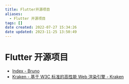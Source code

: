 ```yaml
---
title: Flutter开源项目
aliases:
  - Flutter 开源项目
tags: []
date created: 2022-07-27 15:34:26
date updated: 2023-11-25 13:50:49
---
```


# Flutter 开源项目

- [Index - Bruno](https://bruno.ke.com/page/)
- [Kraken - 基于 W3C 标准的高性能 Web 渲染引擎 - Kraken](https://openkraken.com/)
